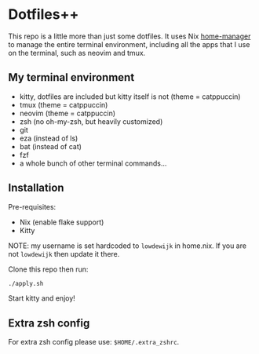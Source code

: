 # Dotfiles++

This repo is a little more than just some dotfiles. It uses Nix [home-manager](https://github.com/nix-community/home-manager) to manage the entire terminal environment, including all the apps that I use on the terminal, such as neovim and tmux.

## My terminal environment
 
 - kitty, dotfiles are included but kitty itself is not (theme = catppuccin)
 - tmux (theme = catppuccin)
 - neovim (theme = catppuccin) 
 - zsh (no oh-my-zsh, but heavily customized)
 - git
 - eza (instead of ls)
 - bat (instead of cat)
 - fzf
 - a whole bunch of other terminal commands...
  
## Installation

Pre-requisites:
 - Nix (enable flake support)
 - Kitty

NOTE: my username is set hardcoded to `lowdewijk` in home.nix. If you are not `lowdewijk` then update it there.

Clone this repo then run:
```bash
./apply.sh
```

Start kitty and enjoy!

## Extra zsh config

For extra zsh config please use: `$HOME/.extra_zshrc`.
